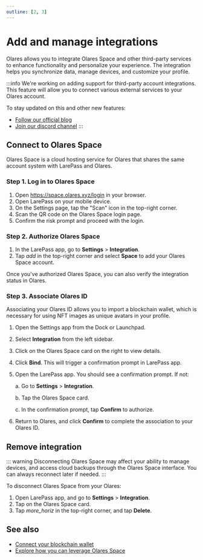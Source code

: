 ```yaml
---
outline: [2, 3]
---
```


# Add and manage integrations

Olares allows you to integrate Olares Space and other third-party services to enhance functionality and personalize your experience. The integration helps you synchronize data, manage devices, and customize your profile.

:::info
We're working on adding support for third-party account integrations. This feature will allow you to connect various external services to your Olares account.

To stay updated on this and other new features:

* [Follow our official blog](https://blog.olares.xyz/)
* [Join our discord channel](https://discord.com/invite/BzfqrgQPDK)
:::

## Connect to Olares Space
Olares Space is a cloud hosting service for Olares that shares the same account system with LarePass and Olares.

### Step 1. Log in to Olares Space
1. Open https://space.olares.xyz/login in your browser.
2. Open LarePass on your mobile device.
3. On the Settings page, tap the "Scan" icon in the top-right corner.
4. Scan the QR code on the Olares Space login page.
5. Confirm the risk prompt and proceed with the login.

### Step 2. Authorize Olares Space

1. In the LarePass app, go to **Settings** > **Integration**.
2. Tap <i class="material-icons">add</i> in the top-right corner and select **Space** to add your Olares Space account. 

Once you've authorized Olares Space, you can also verify the integration status in Olares.

### Step 3. Associate Olares ID
Associating your Olares ID allows you to import a blockchain wallet, which is necessary for using NFT images as unique avatars in your profile.

1. Open the Settings app from the Dock or Launchpad.
2. Select **Integration** from the left sidebar.
3. Click on the Olares Space card on the right to view details.
4. Click **Bind**. This will trigger a confirmation prompt in LarePass app.
5. Open the LarePass app. You should see a confirmation prompt. If not:

   a. Go to **Settings** > **Integration**.

   b. Tap the Olares Space card.

   c. In the confirmation prompt, tap **Confirm** to authorize.
6. Return to Olares, and click **Confirm** to complete the association to your Olares ID.

## Remove integration
::: warning
Disconnecting Olares Space may affect your ability to manage devices, and access cloud backups through the Olares Space interface.
You can always reconnect later if needed.
:::

To disconnect Olares Space from your Olares:

1. Open LarePass app, and go to **Settings** > **Integration**.
2. Tap on the Olares Space card.
3. Tap <i class="material-icons">more_horiz</i> in the top-right corner, and tap **Delete**.

## See also
- [Connect your blockchain wallet](./nft-image.md)
- [Explore how you can leverage Olares Space](../space/)